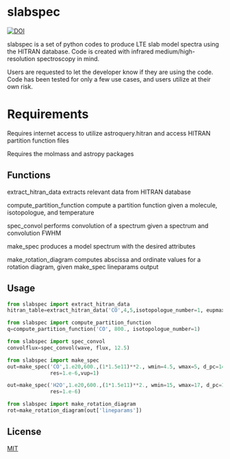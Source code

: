 # slabspec
[![DOI](https://zenodo.org/badge/DOI/10.5281/zenodo.4037306.svg)](https://doi.org/10.5281/zenodo.4037306)

slabspec is a set of python codes to produce LTE slab model spectra using the HITRAN database.  Code
is created with infrared medium/high-resolution spectroscopy in mind.  

Users are requested to let the developer know if they are using the code.  Code has been
tested for only a few use cases, and users utilize at their own risk.

# Requirements
Requires internet access to utilize astroquery.hitran and access HITRAN partition function files

Requires the molmass and astropy packages

## Functions
extract_hitran_data extracts relevant data from HITRAN database

compute_partition_function compute a partition function given a molecule, isotopologue, and temperature

spec_convol performs convolution of a spectrum given a spectrum and convolution FWHM 

make_spec produces a model spectrum with the desired attributes

make_rotation_diagram computes abscissa and ordinate values for a rotation diagram, given make_spec lineparams output

## Usage

```python
from slabspec import extract_hitran_data
hitran_table=extract_hitran_data('CO',4,5,isotopologue_number=1, eupmax=9000., aupmin=10.)

from slabspec import compute_partition_function
q=compute_partition_function('CO', 800., isotopologue_number=1)

from slabspec import spec_convol
convolflux=spec_convol(wave, flux, 12.5)

from slabspec import make_spec
out=make_spec('CO',1.e20,600.,(1*1.5e11)**2., wmin=4.5, wmax=5, d_pc=140.,
              res=1.e-6,vup=1)

out=make_spec('H2O',1.e20,600.,(1*1.5e11)**2., wmin=15, wmax=17, d_pc=140.,
              res=1.e-6)

from slabspec import make_rotation_diagram
rot=make_rotation_diagram(out['lineparams'])

```

## License
[MIT](https://choosealicense.com/licenses/mit/)

